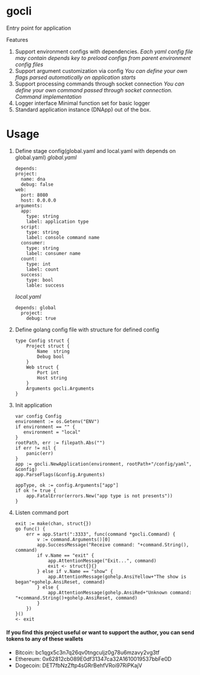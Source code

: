 # gocli
Entry point for application

Features
1. Support environment configs with dependencies.
    _Each yaml config file may contain depends key to preload configs from parent environment config files_
2. Support argument customization via config
    _You can define your own flags parsed automatically on application starts_
3. Support processing commands through socket connection
    _You can define your own command passed through socket connection. Command implementation_
4. Logger interface
    Minimal function set for basic logger
5. Standard application instance (DNApp) out of the box.

# Usage

1. Define stage config(global.yaml and local.yaml with depends on global.yaml)
    _global.yaml_
    ``` 
    depends:
    project:
      name: dna
      debug: false
    web:
      port: 8080
      host: 0.0.0.0
    arguments:
      app:
        type: string
        label: application type
      script:
        type: string
        label: console command name
      consumer:
        type: string
        label: consumer name
      count:
        type: int
        label: count
      success:
        type: bool
        lable: success
    ```
   _local.yaml_
    ```
    depends: global
      project:
        debug: true
    ```
2. Define golang config file with structure for defined config
    ``` 
    type Config struct {
        Project struct {
            Name  string
            Debug bool
        }
        Web struct {
            Port int
            Host string
        }
        Arguments gocli.Arguments
    }
    ```
3. Init application
    ```
    var config Config
    environment := os.Getenv("ENV")
    if environment == "" {
       environment = "local"
    }
    rootPath, err := filepath.Abs("")
    if err != nil {
        panic(err)
    }
    app := gocli.NewApplication(environment, rootPath+"/config/yaml", &config)
    app.ParseFlags(&config.Arguments)

    appType, ok := config.Arguments["app"]
    if ok != true {
        app.FatalError(errors.New("app type is not presents"))
    }
    ```
4. Listen command port
    ```
    exit := make(chan, struct{})
    go func() {
        err = app.Start(":3333", func(command *gocli.Command) {
            v := command.Arguments()[0]
            app.SuccessMessage("Receive command: "+command.String(), command)
            if v.Name == "exit" {
                app.AttentionMessage("Exit...", command)
                exit <- struct{}{}
            } else if v.Name == "show" {
                app.AttentionMessage(gohelp.AnsiYellow+"The show is began"+gohelp.AnsiReset, command)
            } else {
                app.AttentionMessage(gohelp.AnsiRed+"Unknown command: "+command.String()+gohelp.AnsiReset, command)
            }
        })
    }()
    <- exit
    ```

#### If you find this project useful or want to support the author, you can send tokens to any of these wallets
- Bitcoin: bc1qgx5c3n7q26qv0tngculjz0g78u6mzavy2vg3tf
- Ethereum: 0x62812cb089E0df31347ca32A1610019537bbFe0D
- Dogecoin: DET7fbNzZftp4sGRrBehfVRoi97RiPKajV